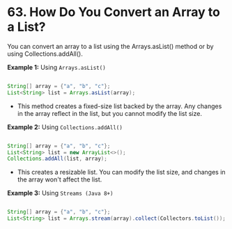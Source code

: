 # 63. How Do You Convert an Array to a List?

You can convert an array to a list using the Arrays.asList() method or by using Collections.addAll().

**Example 1:** Using `Arrays.asList()`
```java

String[] array = {"a", "b", "c"};
List<String> list = Arrays.asList(array);
```
- This method creates a fixed-size list backed by the array. Any changes in the array reflect in the list, but you cannot modify the list size.

**Example 2:** Using `Collections.addAll()`
```java

String[] array = {"a", "b", "c"};
List<String> list = new ArrayList<>();
Collections.addAll(list, array);
```
- This creates a resizable list. You can modify the list size, and changes in the array won't affect the list.

**Example 3:** Using `Streams (Java 8+)`
```java

String[] array = {"a", "b", "c"};
List<String> list = Arrays.stream(array).collect(Collectors.toList());
```
